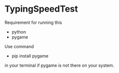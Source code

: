 # TypingSpeedTest

Requirement for running this
- python
- pygame

Use command
- pip install pygame

in your terminal if pygame is not there on your system.
